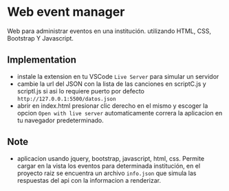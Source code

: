 # Web event manager

Web para administrar eventos en una institución. utilizando HTML, CSS, Bootstrap Y Javascript.

## Implementation

- instale la extension en tu VSCode `Live Server` para simular un servidor
- cambie la url del JSON con la lista de las canciones en scriptC.js y scriptl.js si asi lo requiere puerto por defecto `http://127.0.0.1:5500/datos.json`
- abrir en index.html presionar clic derecho en el mismo y escoger la opcion `Open with live server` automaticamente correra la aplicacion en tu navegador predeterminado.

## Note

- aplicacion usando jquery, bootstrap, javascript, html, css. Permite cargar en la vista los eventos para determinada institución, en el proyecto raiz se encuentra un archivo `info.json` que simula las respuestas del api con la informacion a renderizar.
